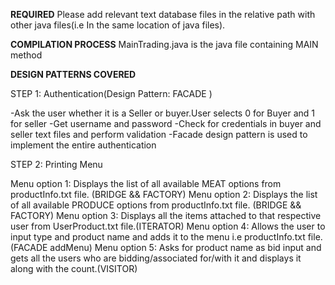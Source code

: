 **REQUIRED**
 Please add relevant text database files in the relative path with other java files(i.e In the same location of java files).

 **COMPILATION PROCESS**
MainTrading.java is the java file containing MAIN method

**DESIGN PATTERNS COVERED**

STEP 1: Authentication(Design Pattern: FACADE )

-Ask the user whether it is a Seller or buyer.User selects 0 for Buyer and 1 for seller
-Get username and password
-Check for credentials in buyer and seller text files and perform validation
-Facade design pattern is used to implement the entire authentication

STEP 2: Printing Menu

   Menu option 1: Displays the list of all available MEAT options from productInfo.txt file.
   (BRIDGE && FACTORY)
   Menu option 2: Displays the list of all available PRODUCE options from productInfo.txt file.
   (BRIDGE && FACTORY)
   Menu option 3: Displays all the items attached to that respective user from UserProduct.txt file.(ITERATOR)
   Menu option 4: Allows the user to input type and product name and adds it to the menu i.e productInfo.txt file.(FACADE addMenu)
   Menu option 5: Asks for product name as bid input and gets all the users who are bidding/associated for/with it and displays it along with the count.(VISITOR)

   


